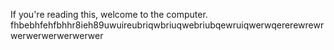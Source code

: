 If you're reading this, welcome to the computer. fhbebhfehfbhhr8ieh89uwuireubriqwbriuqwebriubqewruiqwerwqererewrewrwerwerwerwerwerwer
